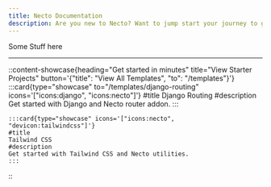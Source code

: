 ```yaml
---
title: Necto Documentation
description: Are you new to Necto? Want to jump start your journey to get developing as fast as possible? The fastest way to get started us by jumping in directly to a module for the language of your choice.
---    
```


Some Stuff here

---

::content-showcase{heading="Get started in minutes" title="View Starter Projects" button='{"title": "View All Templates", "to": "/templates"}'}
    :::card{type="showcase" to="/templates/django-routing" icons='["icons:django", "icons:necto"]'}
    #title
    Django Routing
    #description
    Get started with Django and Necto router addon.
    ::: 
    
    :::card{type="showcase" icons='["icons:necto", "devicon:tailwindcss"]'}
    #title
    Tailwind CSS
    #description
    Get started with Tailwind CSS and Necto utilities.
    ::: 
::
